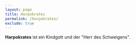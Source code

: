 ```yaml
---
layout: page
title: Harpokrates
permalink: /harpokrates/
exclude: true
---
```


**Harpokrates** ist ein Kindgott und der "Herr des Schweigens".
